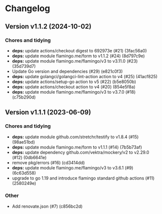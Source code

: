 # Changelog

## Version v1.1.2 (2024-10-02)

### Chores and tidying

- **deps:** update actions/checkout digest to 692973e (#21) (3fac56a0)
- **deps:** update module flamingo.me/form to v1.1.2 (#24) (8d797c9e)
- **deps:** update module flamingo.me/flamingo/v3 to v3.11.0 (#23) (35d739d7)
- Update Go version and dependencies (#29) (e821c0f3)
- **deps:** update golangci/golangci-lint-action action to v4 (#25) (41acf825)
- **deps:** update actions/setup-go action to v5 (#22) (b5e8050b)
- **deps:** update actions/checkout action to v4 (#20) (854e5f8a)
- **deps:** update module flamingo.me/flamingo/v3 to v3.7.0 (#18) (c75b290d)

## Version v1.1.1 (2023-06-09)

### Chores and tidying

- **deps:** update module github.com/stretchr/testify to v1.8.4 (#15) (98ae51bd)
- **deps:** update module flamingo.me/form to v1.1.1 (#14) (7b5b73af)
- **deps:** update dependency github.com/vektra/mockery/v2 to v2.29.0 (#12) (0db6641e)
- remove pkg/errors (#16) (cd3414dd)
- **deps:** update module flamingo.me/flamingo/v3 to v3.6.1 (#9) (6c63d558)
- upgrade to go 1.19 and introduce flamingo standard github actions (#11) (2580249e)

### Other

- Add renovate.json (#7) (c856bc2d)

